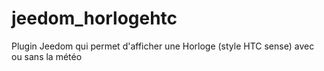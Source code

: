 # jeedom_horlogehtc
Plugin Jeedom qui permet d'afficher une Horloge (style HTC sense) avec ou sans la météo
